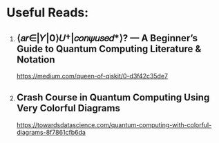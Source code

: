 # Useful Reads:

1. ## ⟨𝑎𝑟∈|𝑌|0⟩𝑈†|𝑐𝑜𝑛𝜓𝑢𝑠𝑒𝑑*⟩? — A Beginner’s Guide to Quantum Computing Literature & Notation
   https://medium.com/queen-of-qiskit/0-d3f42c35de7

2. ## Crash Course in Quantum Computing Using Very Colorful Diagrams
   https://towardsdatascience.com/quantum-computing-with-colorful-diagrams-8f7861cfb6da
